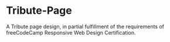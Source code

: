 # Tribute-Page
A Tribute page design, in partial fulfillment of the requirements of freeCodeCamp Responsive Web Design Certification.
